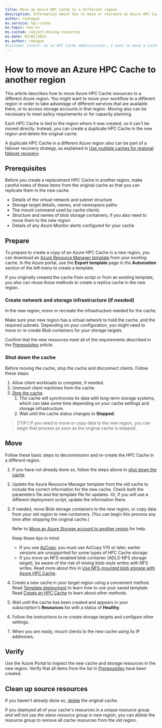 ```yaml
---
title: Move an Azure HPC Cache to a different region
description: Information about how to move or recreate an Azure HPC Cache in another region
author: ronhogue
ms.service: hpc-cache
ms.topic: how-to
ms.custom: subject-moving-resources
ms.date: 03/02/2022
ms.author: rohogue
#Customer intent: As an HPC Cache administrator, I want to move a cache to another region so that it can be used with different services or provide failover for another cache instance.
---
```


# How to move an Azure HPC Cache to another region

This article describes how to move Azure HPC Cache resources to a different Azure region. You might want to move your workflow to a different region in order to take advantage of different services that are available there, or to access storage accounts in that region. Moving also can be necessary to meet policy requirements or for capacity planning.

Each HPC Cache is tied to the region where it was created, so it can't be moved directly. Instead, you can create a duplicate HPC Cache in the new region and delete the original cache.

A duplicate HPC Cache in a different Azure region also can be part of a failover recovery strategy, as explained in [Use multiple caches for regional failover recovery](hpc-region-recovery.md).

## Prerequisites

Before you create a replacement HPC Cache in another region, make careful notes of these items from the original cache so that you can replicate them in the new cache.

* Details of the virtual network and subnet structure
* Storage target details, names, and namespace paths
* The mount command used by cache clients
* Structure and names of blob storage containers, if you also need to move them to the new region
* Details of any Azure Monitor alerts configured for your cache

## Prepare

To prepare to create a copy of an Azure HPC Cache in a new region, you can download an [Azure Resource Manager template](../azure-resource-manager/templates/overview.md) from your existing cache. In the Azure portal, use the **Export template** page in the **Automation** section of the left menu to create a template.

If you originally created the cache from script or from an existing template, you also can reuse those methods to create a replica cache in the new region.

### Create network and storage infrastructure (if needed)

In the new region, move or recreate the infrastructure needed for the cache.

Make sure your new region has a virtual network to hold the cache, and the required subnets. Depending on your configuration, you might need to move or re-create Blob containers for your storage targets.

Confirm that the new resources meet all of the requirements described in the [Prerequisites](hpc-cache-prerequisites.md) article.

### Shut down the cache

Before moving the cache, stop the cache and disconnect clients. Follow these steps:

1. Allow client workloads to complete, if needed.
1. Unmount client machines from the cache.
1. [Stop the cache](hpc-cache-manage.md#stop-the-cache).
    1. The cache will synchronize its data with long-term storage systems, which can take some time depending on your cache settings and storage infrastructure.
    1. Wait until the cache status changes to **Stopped**.

> [!TIP:]
> If you need to move or copy data to the new region, you can begin that process as soon as the original cache is stopped.

## Move

Follow these basic steps to decommission and re-create the HPC Cache in a different region.

1. If you have not already done so, follow the steps above to [shut down the cache](#shut-down-the-cache).
1. Update the Azure Resource Manager template from the old cache to include the correct information for the new cache. Check both the parameters file and the template file for updates. Or, if you will use a different deployment script, update the information there.
1. If needed, move Blob storage containers to the new region, or copy data from your old region to new containers. (You can begin this process any time after stopping the original cache.)

   Refer to [Move an Azure Storage account to another region](../storage/common/storage-account-move.md) for help.

   Keep these tips in mind:

   * If you use [AzCopy](../storage/common/storage-use-azcopy-v10.md), you must use AzCopy V10 or later; earlier versions are unsupported for some types of HPC Cache storage.
   * If you move an NFS-enabled blob container (ADLS-NFS storage target), be aware of the risk of mixing blob-style writes with NFS writes. Read more about this in [Use NFS-mounted blob storage with Azure HPC Cache](nfs-blob-considerations.md#pre-load-data-with-nfs-protocol).

1. Create a new cache in your target region using a convenient method. Read [Template deployment](../azure-resource-manager/templates/overview.md#template-deployment-process) to learn how to use your saved template. Read [Create an HPC Cache](hpc-cache-create.md) to learn about other methods.
1. Wait until the cache has been created and appears in your subscription's **Resources** list with a status of **Healthy**.
1. Follow the instructions to re-create storage targets and configure other settings.
1. When you are ready, mount clients to the new cache using its IP addresses.

## Verify

Use the Azure Portal to inspect the new cache and storage resources in the new region. Verify that all items from the list in [Prerequisites](#prerequisites) have been created.

## Clean up source resources

If you haven't already done so, [delete](hpc-cache-manage.md?#delete-the-cache) the original cache.

If you deployed all of your cache's resources in a unique resource group *and will not use the same resource group in new region*, you can delete the resource group to remove all cache resources from the old region.
